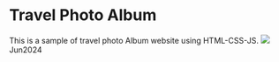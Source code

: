 # Travel Photo Album
This is a sample of travel photo Album website using HTML-CSS-JS.
![](album-preview.gif)
Jun2024
